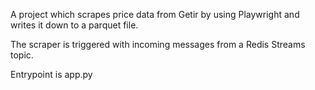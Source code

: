 A project which scrapes price data from Getir by using Playwright and writes it down to a parquet file.

The scraper is triggered with incoming messages from a Redis Streams topic.

Entrypoint is app.py
